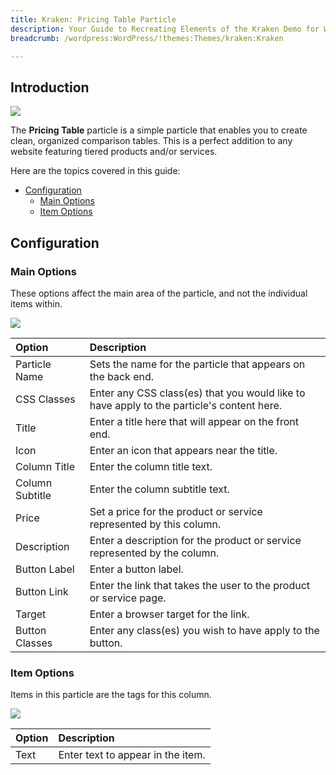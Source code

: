 ```yaml
---
title: Kraken: Pricing Table Particle
description: Your Guide to Recreating Elements of the Kraken Demo for WordPress
breadcrumb: /wordpress:WordPress/!themes:Themes/kraken:Kraken

---
```


## Introduction

![](assets/particle_pricing1.jpeg)

The **Pricing Table** particle is a simple particle that enables you to create clean, organized comparison tables. This is a perfect addition to any website featuring tiered products and/or services.

Here are the topics covered in this guide:

* [Configuration](#configuration)
    - [Main Options](#main-options)
    - [Item Options](#item-options)

## Configuration

### Main Options 

These options affect the main area of the particle, and not the individual items within.

![](assets/particle_pricing2.jpeg)

| Option          | Description                                                                               |
| :-----          | :-----                                                                                    |
| Particle Name   | Sets the name for the particle that appears on the back end.                              |
| CSS Classes     | Enter any CSS class(es) that you would like to have apply to the particle's content here. |
| Title           | Enter a title here that will appear on the front end.                                     |
| Icon            | Enter an icon that appears near the title.                                                |
| Column Title    | Enter the column title text.                                                              |
| Column Subtitle | Enter the column subtitle text.                                                           |
| Price           | Set a price for the product or service represented by this column.                        |
| Description     | Enter a description for the product or service represented by the column.                 |
| Button Label    | Enter a button label.                                                                     |
| Button Link     | Enter the link that takes the user to the product or service page.                        |
| Target          | Enter a browser target for the link.                                                      |
| Button Classes  | Enter any class(es) you wish to have apply to the button.                                 |



### Item Options

Items in this particle are the tags for this column.

![](assets/particle_pricing3.jpeg)

| Option | Description                       |
| :----- | :-----                            |
| Text   | Enter text to appear in the item. |
